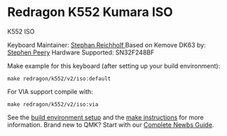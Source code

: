 # Redragon K552 Kumara ISO

K552 ISO

Keyboard Maintainer: [Stephan Reichholf ](https://github.com/sreichholf)
Based on Kemove DK63 by: [Stephen Peery](https://github.com/smp4488)
Hardware Supported: SN32F248BF

Make example for this keyboard (after setting up your build environment):

    make redragon/k552/v2/iso:default

For VIA support compile with:

    make redragon/k552/v2/iso:via

See the [build environment setup](https://docs.qmk.fm/#/getting_started_build_tools) and the [make instructions](https://docs.qmk.fm/#/getting_started_make_guide) for more information. Brand new to QMK? Start with our [Complete Newbs Guide](https://docs.qmk.fm/#/newbs).

